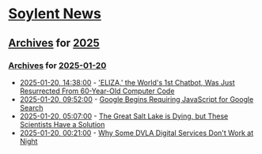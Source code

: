 # [Soylent News](../../../README.md)

## [Archives](../../index.md) for [2025](../index.md)

### [Archives](../../index.md) for [2025-01-20](index.md)

* [2025-01-20, 14:38:00](https://soylentnews.org/article.pl?sid=25/01/20/0721219&from=rss) - ['ELIZA,' the World's 1st Chatbot, Was Just Resurrected From 60-Year-Old Computer Code](https://soylentnews.org/article.pl?sid=25/01/20/0721219&from=rss)
* [2025-01-20, 09:52:00](https://soylentnews.org/article.pl?sid=25/01/19/1419253&from=rss) - [Google Begins Requiring JavaScript for Google Search](https://soylentnews.org/article.pl?sid=25/01/19/1419253&from=rss)
* [2025-01-20, 05:07:00](https://soylentnews.org/article.pl?sid=25/01/19/1412241&from=rss) - [The Great Salt Lake is Dying, but These Scientists Have a Solution](https://soylentnews.org/article.pl?sid=25/01/19/1412241&from=rss)
* [2025-01-20, 00:21:00](https://soylentnews.org/article.pl?sid=25/01/19/0348201&from=rss) - [Why Some DVLA Digital Services Don't Work at Night](https://soylentnews.org/article.pl?sid=25/01/19/0348201&from=rss)
